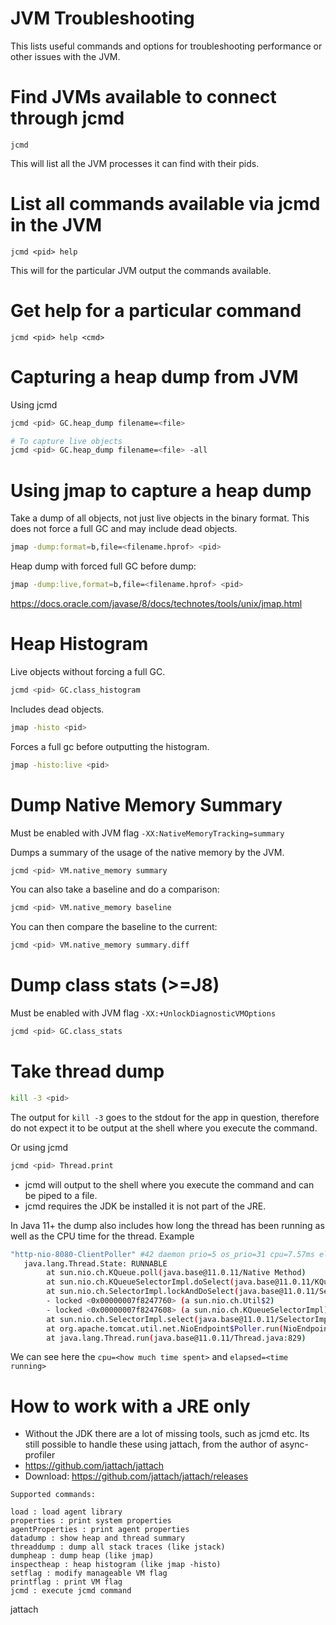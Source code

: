 # JVM Troubleshooting

This lists useful commands and options for troubleshooting performance or other
issues with the JVM.

# Find JVMs available to connect through jcmd

`jcmd`

This will list all the JVM processes it can find with their pids.

# List all commands available via jcmd in the JVM

`jcmd <pid> help`

This will for the particular JVM output the commands available.

# Get help for a particular command

`jcmd <pid> help <cmd>`

# Capturing a heap dump from JVM

Using jcmd

```bash
jcmd <pid> GC.heap_dump filename=<file>

# To capture live objects
jcmd <pid> GC.heap_dump filename=<file> -all
```

# Using jmap to capture a heap dump

Take a dump of all objects, not just live objects in the binary format.  This does not force a full GC and may include dead objects.

```bash
jmap -dump:format=b,file=<filename.hprof> <pid> 
```

Heap dump with forced full GC before dump:

```bash
jmap -dump:live,format=b,file=<filename.hprof> <pid> 
```

<https://docs.oracle.com/javase/8/docs/technotes/tools/unix/jmap.html>

# Heap Histogram

Live objects without forcing a full GC.

```bash
jcmd <pid> GC.class_histogram
```

Includes dead objects.

```bash
jmap -histo <pid>
```

Forces a full gc before outputting the histogram.

```bash
jmap -histo:live <pid>
```

# Dump Native Memory Summary

Must be enabled with JVM flag `-XX:NativeMemoryTracking=summary`

Dumps a summary of the usage of the native memory by the JVM.

```bash
jcmd <pid> VM.native_memory summary
```

You can also take a baseline and do a comparison:

```bash
jcmd <pid> VM.native_memory baseline
```

You can then compare the baseline to the current:

```bash
jcmd <pid> VM.native_memory summary.diff
```

# Dump class stats (>=J8)

Must be enabled with JVM flag `-XX:+UnlockDiagnosticVMOptions`

```bash
jcmd <pid> GC.class_stats
```

# Take thread dump

```bash
kill -3 <pid>
```

The output for `kill -3` goes to the stdout for the app in question, therefore do not expect it to be output at the shell where you execute the command.

Or using jcmd

```bash
jcmd <pid> Thread.print
```

+ jcmd will output to the shell where you execute the command and can be piped to a file.
+ jcmd requires the JDK be installed it is not part of the JRE.

In Java 11+ the dump also includes how long the thread has been running as well as the CPU time for the thread.
Example

```bash
"http-nio-8080-ClientPoller" #42 daemon prio=5 os_prio=31 cpu=7.57ms elapsed=102.11s tid=0x00007f7bfc97d800 nid=0x14103 runnable  [0x000070000da89000]                              │
   java.lang.Thread.State: RUNNABLE                                                                                                                                                 │
        at sun.nio.ch.KQueue.poll(java.base@11.0.11/Native Method)                                                                                                                  │
        at sun.nio.ch.KQueueSelectorImpl.doSelect(java.base@11.0.11/KQueueSelectorImpl.java:122)                                                                                    │
        at sun.nio.ch.SelectorImpl.lockAndDoSelect(java.base@11.0.11/SelectorImpl.java:124)                                                                                         │
        - locked <0x00000007f8247760> (a sun.nio.ch.Util$2)                                                                                                                         │
        - locked <0x00000007f8247608> (a sun.nio.ch.KQueueSelectorImpl)                                                                                                             │
        at sun.nio.ch.SelectorImpl.select(java.base@11.0.11/SelectorImpl.java:136)                                                                                                  │
        at org.apache.tomcat.util.net.NioEndpoint$Poller.run(NioEndpoint.java:709)                                                                                                  │
        at java.lang.Thread.run(java.base@11.0.11/Thread.java:829)
```

We can see here the `cpu=<how much time spent>` and `elapsed=<time running>`

# How to work with a JRE only

- Without the JDK there are a lot of missing tools, such as jcmd etc. Its still possible to handle these using jattach, from the author of async-profiler
- <https://github.com/jattach/jattach>
- Download: <https://github.com/jattach/jattach/releases>

```
Supported commands:

load : load agent library
properties : print system properties
agentProperties : print agent properties
datadump : show heap and thread summary
threaddump : dump all stack traces (like jstack)
dumpheap : dump heap (like jmap)
inspectheap : heap histogram (like jmap -histo)
setflag : modify manageable VM flag
printflag : print VM flag
jcmd : execute jcmd command
```

jattach